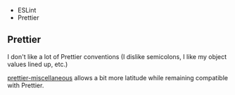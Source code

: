 * ESLint
* Prettier

## Prettier

I don't like a lot of Prettier conventions (I dislike semicolons, I like my object values lined up, etc.)

[prettier-miscellaneous](https://github.com/arijs/prettier-miscellaneous) allows a bit more latitude while remaining compatible with Prettier.
